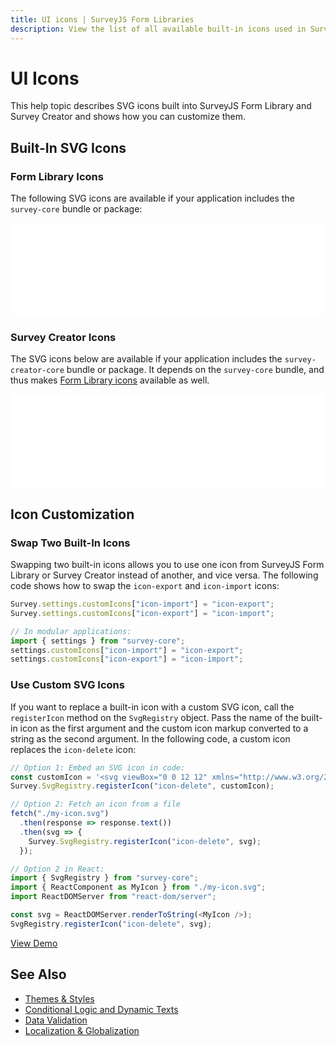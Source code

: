 ```yaml
---
title: UI icons | SurveyJS Form Libraries
description: View the list of all available built-in icons used in SurveyJS libraries, and the code showing how to replace a built-in icon with a custom one.
---
```

# UI Icons

This help topic describes SVG icons built into SurveyJS Form Library and Survey Creator and shows how you can customize them.

<div id="built-in-icons"></div>

## Built-In SVG Icons

### Form Library Icons

The following SVG icons are available if your application includes the `survey-core` bundle or package:

<iframe src="/proxy/github/code-examples/icons/index-form-library.html"
  style="width:100%; border:0; overflow:hidden;">
</iframe>

### Survey Creator Icons

The SVG icons below are available if your application includes the `survey-creator-core` bundle or package. It depends on the `survey-core` bundle, and thus makes [Form Library icons](#form-library-icons) available as well.

<iframe src="/proxy/github/code-examples/icons/index.html"
  style="width:100%; border:0; overflow:hidden;">
</iframe>

## Icon Customization

### Swap Two Built-In Icons

Swapping two built-in icons allows you to use one icon from SurveyJS Form Library or Survey Creator instead of another, and vice versa. The following code shows how to swap the `icon-export` and `icon-import` icons:

```js
Survey.settings.customIcons["icon-import"] = "icon-export";
Survey.settings.customIcons["icon-export"] = "icon-import";

// In modular applications:
import { settings } from "survey-core";
settings.customIcons["icon-import"] = "icon-export";
settings.customIcons["icon-export"] = "icon-import";
```

<div id="custom-icons"></div>

### Use Custom SVG Icons

If you want to replace a built-in icon with a custom SVG icon, call the `registerIcon` method on the `SvgRegistry` object. Pass the name of the built-in icon as the first argument and the custom icon markup converted to a string as the second argument. In the following code, a custom icon replaces the `icon-delete` icon:

```js
// Option 1: Embed an SVG icon in code:
const customIcon = '<svg viewBox="0 0 12 12" xmlns="http://www.w3.org/2000/svg"><path d="..."/></svg>';
Survey.SvgRegistry.registerIcon("icon-delete", customIcon);

// Option 2: Fetch an icon from a file
fetch("./my-icon.svg")
  .then(response => response.text())
  .then(svg => {
    Survey.SvgRegistry.registerIcon("icon-delete", svg);
  });

// Option 2 in React:
import { SvgRegistry } from "survey-core";
import { ReactComponent as MyIcon } from "./my-icon.svg";
import ReactDOMServer from "react-dom/server";

const svg = ReactDOMServer.renderToString(<MyIcon />);
SvgRegistry.registerIcon("icon-delete", svg);
```

[View Demo](https://surveyjs.io/form-library/examples/custom-icons/ (linkStyle))

## See Also

- [Themes & Styles](/form-library/documentation/manage-default-themes-and-styles)
- [Conditional Logic and Dynamic Texts](/Documentation/Library?id=design-survey-conditional-logic)
- [Data Validation](/Documentation/Library?id=data-validation)
- [Localization & Globalization](/Documentation/Library?id=localization)
